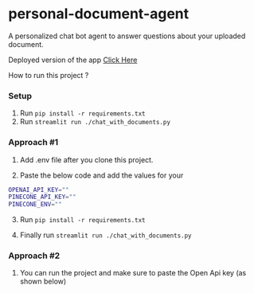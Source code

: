 # personal-document-agent

A personalized chat bot agent to answer questions about your uploaded document.

Deployed version of the app [Click Here](https://chat-with-document.streamlit.app/) 

How to run this project ?

### Setup

1. Run `pip install -r requirements.txt`
2. Run `streamlit run ./chat_with_documents.py`

### Approach #1

1. Add .env file after you clone this project.

2. Paste the below code and add the values for your

```sh
OPENAI_API_KEY=""
PINECONE_API_KEY=""
PINECONE_ENV=""
```

3. Run `pip install -r requirements.txt`

4. Finally run `streamlit run ./chat_with_documents.py`

### Approach #2

1. You can run the project and make sure to paste the Open Api key (as shown below)

